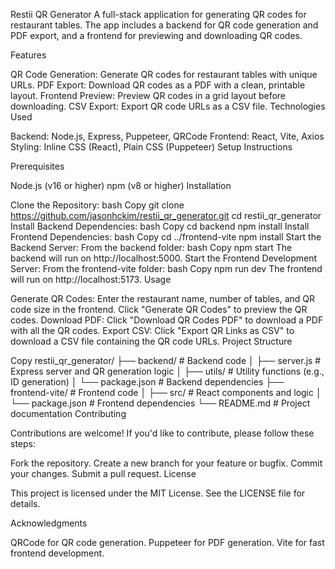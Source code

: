 Restii QR Generator
A full-stack application for generating QR codes for restaurant tables. The app includes a backend for QR code generation and PDF export, and a frontend for previewing and downloading QR codes.

Features

QR Code Generation: Generate QR codes for restaurant tables with unique URLs.
PDF Export: Download QR codes as a PDF with a clean, printable layout.
Frontend Preview: Preview QR codes in a grid layout before downloading.
CSV Export: Export QR code URLs as a CSV file.
Technologies Used

Backend: Node.js, Express, Puppeteer, QRCode
Frontend: React, Vite, Axios
Styling: Inline CSS (React), Plain CSS (Puppeteer)
Setup Instructions

Prerequisites

Node.js (v16 or higher)
npm (v8 or higher)
Installation

Clone the Repository:
bash
Copy
git clone https://github.com/jasonhckim/restii_qr_generator.git
cd restii_qr_generator
Install Backend Dependencies:
bash
Copy
cd backend
npm install
Install Frontend Dependencies:
bash
Copy
cd ../frontend-vite
npm install
Start the Backend Server:
From the backend folder:
bash
Copy
npm start
The backend will run on http://localhost:5000.
Start the Frontend Development Server:
From the frontend-vite folder:
bash
Copy
npm run dev
The frontend will run on http://localhost:5173.
Usage

Generate QR Codes:
Enter the restaurant name, number of tables, and QR code size in the frontend.
Click "Generate QR Codes" to preview the QR codes.
Download PDF:
Click "Download QR Codes PDF" to download a PDF with all the QR codes.
Export CSV:
Click "Export QR Links as CSV" to download a CSV file containing the QR code URLs.
Project Structure

Copy
restii_qr_generator/
├── backend/                  # Backend code
│   ├── server.js             # Express server and QR generation logic
│   ├── utils/                # Utility functions (e.g., ID generation)
│   └── package.json          # Backend dependencies
├── frontend-vite/            # Frontend code
│   ├── src/                  # React components and logic
│   └── package.json          # Frontend dependencies
└── README.md                 # Project documentation
Contributing

Contributions are welcome! If you'd like to contribute, please follow these steps:

Fork the repository.
Create a new branch for your feature or bugfix.
Commit your changes.
Submit a pull request.
License

This project is licensed under the MIT License. See the LICENSE file for details.

Acknowledgments

QRCode for QR code generation.
Puppeteer for PDF generation.
Vite for fast frontend development.
